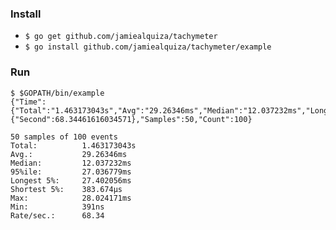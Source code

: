 ### Install
 - `$ go get github.com/jamiealquiza/tachymeter`
 - `$ go install github.com/jamiealquiza/tachymeter/example`

### Run
```
$ $GOPATH/bin/example
{"Time":{"Total":"1.463173043s","Avg":"29.26346ms","Median":"12.037232ms","Long5p":"27.402056ms","Short5p":"383.674µs","Max":"28.024171ms","Min":"391ns"},"Rate":{"Second":68.34461616034571},"Samples":50,"Count":100}

50 samples of 100 events
Total:			1.463173043s
Avg.:			29.26346ms
Median: 		12.037232ms
95%ile:			27.036779ms
Longest 5%:		27.402056ms
Shortest 5%:	383.674µs
Max:			28.024171ms
Min:			391ns
Rate/sec.:		68.34
```